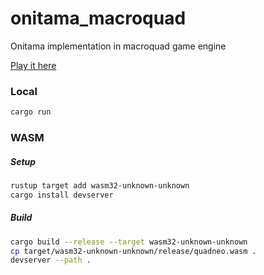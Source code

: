 # onitama_macroquad
Onitama implementation in macroquad game engine

[Play it here](https://scpchicken.github.io/onitama_macroquad/)

### Local
```bash
cargo run
```

### WASM

##### Setup
```bash
rustup target add wasm32-unknown-unknown
cargo install devserver
```

##### Build
```bash
cargo build --release --target wasm32-unknown-unknown
cp target/wasm32-unknown-unknown/release/quadneo.wasm .
devserver --path .
```

